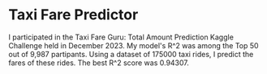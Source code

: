 # Taxi Fare Predictor

I participated in the Taxi Fare Guru: Total Amount Prediction Kaggle Challenge held in December 2023. My model's R^2 was among the Top 50 out of 9,987 partipants. Using a dataset of 175000 taxi rides, I predict the fares of these rides. The best R^2 score was 0.94307.
